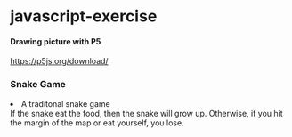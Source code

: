 # javascript-exercise
  #### Drawing picture with P5
  https://p5js.org/download/

<div>
  <h3>Snake Game</h3>
  <li>A traditonal snake game</li>
  If the snake eat the food, then the snake will grow up.
  Otherwise, if you hit the margin of the map or eat yourself, you lose.
</div>
